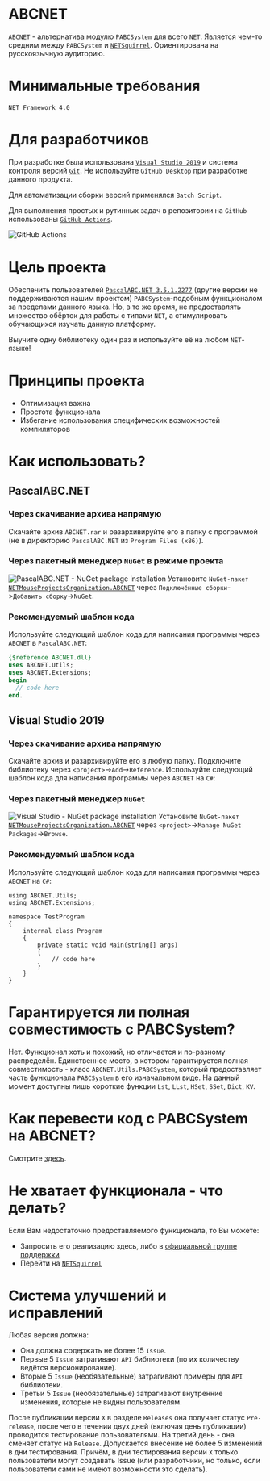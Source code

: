 # ABCNET

`ABCNET` - альтернатива модулю `PABCSystem` для всего `NET`. Является чем-то средним между `PABCSystem` и [`NETSquirrel`](https://github.com/NETMouse-projects/NETSquirrel). Ориентирована на русскоязычную аудиторию. 

# Минимальные требования
`NET Framework 4.0`

# Для разработчиков
При разработке была использована [`Visual Studio 2019`](https://visualstudio.microsoft.com/vs/) и система контроля версий [`Git`](https://git-scm.com/download). Не используйте `GitHub Desktop` при разработке данного продукта.

Для автоматизации сборки версий применялся `Batch Script`.

Для выполнения простых и рутинных задач в репозитории на `GitHub` использованы [`GitHub Actions`](https://help.github.com/en/actions/automating-your-workflow-with-github-actions).

![GitHub Actions](https://sun9-53.userapi.com/c857536/v857536261/169dac/lGIxo4kVWoc.jpg)

# Цель проекта
Обеспечить пользователей [`PascalABC.NET 3.5.1.2277`](https://drive.google.com/open?id=1eHzHpHw7SYTCwefaxYPr4QbsB1bf6M41) (другие версии не поддерживаются нашим проектом) `PABCSystem`-подобным функционалом за пределами данного языка. Но, в то же время, не предоставлять множество обёрток для работы с типами `NET`, а стимулировать обучающихся изучать данную платформу.

Выучите одну библиотеку один раз и используйте её на любом `NET`-языке!

# Принципы проекта
- Оптимизация важна
- Простота функционала
- Избегание использования специфических возможностей компиляторов

# Как использовать?
## PascalABC.NET
### Через скачивание архива напрямую
Скачайте архив `ABCNET.rar` и разархивируйте его в папку с программой (не в директорию `PascalABC.NET` из `Program Files (x86)`).

### Через пакетный менеджер `NuGet` в режиме проекта
![PascalABC.NET - NuGet package installation](https://sun9-29.userapi.com/c204828/v204828716/488d3/eFcKpAIwcP8.jpg)
Установите `NuGet-пакет` [`NETMouseProjectsOrganization.ABCNET`](https://www.nuget.org/packages/NETMouseProjectsOrganization.ABCNET/0.0.1) через `Подключённые сборки`->`Добавить сборку`->`NuGet`.

### Рекомендуемый шаблон кода
Используйте следующий шаблон кода для написания программы через `ABCNET` в `PascalABC.NET`:
```pascal
{$reference ABCNET.dll}
uses ABCNET.Utils;
uses ABCNET.Extensions;
begin
  // code here
end.
```

## Visual Studio 2019
### Через скачивание архива напрямую
Скачайте архив и разархивируйте его в любую папку. Подключите библиотеку через `<project>`->`Add`->`Reference`. Используйте следующий шаблон кода для написания программы через `ABCNET` на `C#`:

### Через пакетный менеджер `NuGet`
![Visual Studio - NuGet package installation](https://sun9-23.userapi.com/c858232/v858232025/15cb70/z-NsdL6lZTk.jpg)
Установите `NuGet-пакет` [`NETMouseProjectsOrganization.ABCNET`](https://www.nuget.org/packages/NETMouseProjectsOrganization.ABCNET/0.0.1) через `<project>`->`Manage NuGet Packages`->`Browse`.

### Рекомендуемый шаблон кода
Используйте следующий шаблон кода для написания программы через `ABCNET` на `C#`:
```Csharp
using ABCNET.Utils;
using ABCNET.Extensions;

namespace TestProgram
{
    internal class Program
    {
        private static void Main(string[] args)
        {
            // code here
        }
    }
}
```

# Гарантируется ли полная совместимость с PABCSystem?
Нет. Функционал хоть и похожий, но отличается и по-разному распределён. Единственное место, в котором гарантируется полная совместимость - класс `ABCNET.Utils.PABCSystem`, который предоставляет часть функционала `PABCSystem` в его изначальном виде. На данный момент доступны лишь короткие функции `Lst`, `LLst`, `HSet`, `SSet`, `Dict`, `KV`.

# Как перевести код с PABCSystem на ABCNET?
Смотрите [здесь](http://netmouseprojects.rusff.ru/viewtopic.php?id=10).

# Не хватает функционала - что делать? 
Если Вам недостаточно предоставляемого функционала, то Вы можете:

- Запросить его реализацию здесь, либо в [официальной группе поддержки](https://vk.com/topic-185875291_40077846)
- Перейти на [`NETSquirrel`](https://github.com/NETMouse-projects/NETSquirrel)

# Система улучшений и исправлений
Любая версия должна:
- Она должна содержать не более 15 `Issue`.
- Первые 5 `Issue` затрагивают `API` библиотеки (по их количеству ведётся версионирование).
- Вторые 5 `Issue` (необязательные) затрагивают примеры для `API` библиотеки.
- Третьи 5 `Issue` (необязательные) затрагивают внутренние изменения, которые не видны пользователям.

После публикации версии `X` в разделе `Releases` она получает статус `Pre-release`, после чего в течении двух дней (включая день публикации) проводится тестирование пользователями. На третий день - она сменяет статус на `Release`. Допускается внесение не более 5 изменений в дни тестирования. Причём, в дни тестирования версии `X` только пользователи могут создавать Issue (или разработчики, но только, если пользователи сами не имеют возможности это сделать).

